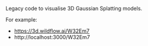 Legacy code to visualise 3D Gaussian Splatting models.

For example:

- https://3d.wildflow.ai/W32Em7
- http://localhost:3000/W32Em7
